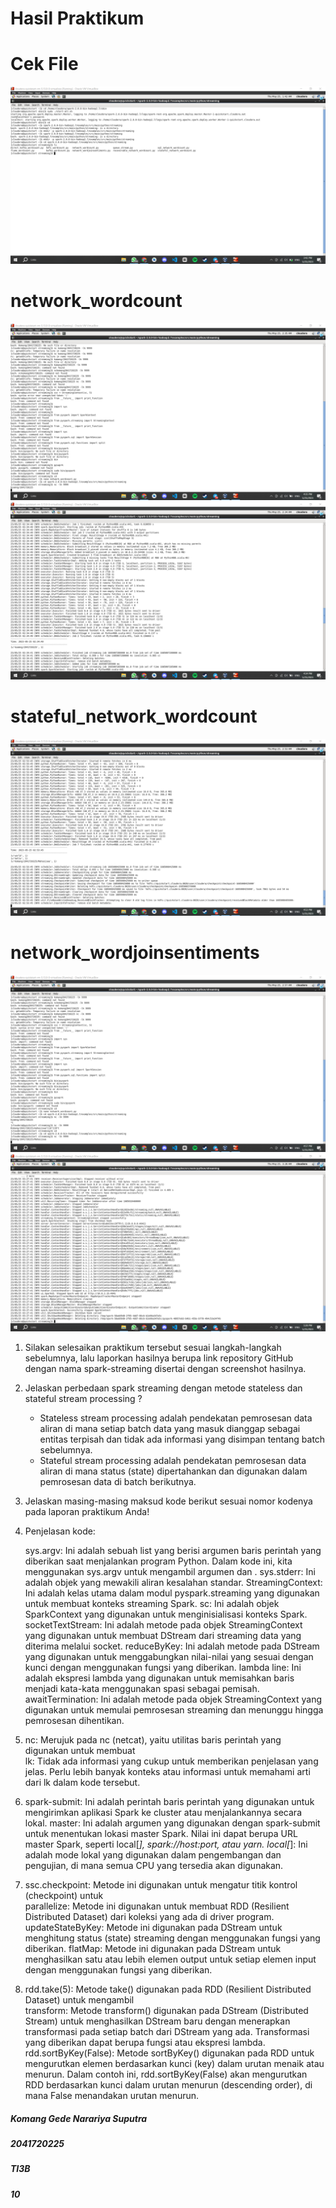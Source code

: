 # Hasil Praktikum

# Cek File

![Screenshot](images/1.png)

# network_wordcount

![Screenshot](images/2.png)
![Screenshot](images/3.png)

# stateful_network_wordcount

![Screenshot](images/4.png)

# network_wordjoinsentiments

![Screenshot](images/5.png)
![Screenshot](images/6.png)

1.  Silakan selesaikan praktikum tersebut sesuai langkah-langkah sebelumnya, lalu laporkan hasilnya berupa link repository GitHub dengan nama spark-streaming disertai dengan screenshot hasilnya.
2.  Jelaskan perbedaan spark streaming dengan metode stateless dan stateful stream processing ?
    -   Stateless stream processing adalah pendekatan pemrosesan data aliran di mana setiap batch
        data yang masuk dianggap sebagai entitas terpisah dan tidak ada informasi yang disimpan tentang batch sebelumnya.
    -   Stateful stream processing adalah pendekatan pemrosesan data aliran di mana status
        (state) dipertahankan dan digunakan dalam pemrosesan data di batch berikutnya. 
3.  Jelaskan masing-masing maksud kode berikut sesuai nomor kodenya pada laporan praktikum Anda!

4.  Penjelasan kode:

    sys.argv: Ini adalah sebuah list yang berisi argumen baris perintah yang diberikan saat menjalankan program Python. Dalam kode ini, kita menggunakan sys.argv untuk mengambil argumen <hostname> dan <port>.
    sys.stderr: Ini adalah objek yang mewakili aliran kesalahan standar.
    StreamingContext: Ini adalah kelas utama dalam modul pyspark.streaming yang digunakan untuk membuat konteks streaming Spark.
    sc: Ini adalah objek SparkContext yang digunakan untuk menginisialisasi konteks Spark.
    socketTextStream: Ini adalah metode pada objek StreamingContext yang digunakan untuk membuat DStream dari streaming data yang diterima melalui socket.
    reduceByKey: Ini adalah metode pada DStream yang digunakan untuk menggabungkan nilai-nilai yang sesuai dengan kunci dengan menggunakan fungsi yang diberikan.
    lambda line: Ini adalah ekspresi lambda yang digunakan untuk memisahkan baris menjadi kata-kata menggunakan spasi sebagai pemisah.
    awaitTermination: Ini adalah metode pada objek StreamingContext yang digunakan untuk memulai pemrosesan streaming dan menunggu hingga pemrosesan dihentikan.

5.  nc: Merujuk pada nc (netcat), yaitu utilitas baris perintah yang digunakan untuk membuat    
    lk: Tidak ada informasi yang cukup untuk memberikan penjelasan yang jelas. Perlu lebih banyak konteks atau informasi untuk memahami arti dari lk dalam kode tersebut.

6.  spark-submit: Ini adalah perintah baris perintah yang digunakan untuk mengirimkan aplikasi
    Spark ke cluster atau menjalankannya secara lokal.
    master: Ini adalah argumen yang digunakan dengan spark-submit untuk menentukan lokasi master Spark. Nilai ini dapat berupa URL master Spark, seperti local[*], spark://host:port, atau yarn.
    local[*]: Ini adalah mode lokal yang digunakan dalam pengembangan dan pengujian, di mana semua CPU yang tersedia akan digunakan.

7.  ssc.checkpoint: Metode ini digunakan untuk mengatur titik kontrol (checkpoint) untuk    
    parallelize: Metode ini digunakan untuk membuat RDD (Resilient Distributed Dataset) dari koleksi yang ada di driver program.
    updateStateByKey: Metode ini digunakan pada DStream untuk menghitung status (state) streaming dengan menggunakan fungsi yang diberikan.
    flatMap: Metode ini digunakan pada DStream untuk menghasilkan satu atau lebih elemen output untuk setiap elemen input dengan menggunakan fungsi yang diberikan.

8.  rdd.take(5): Metode take() digunakan pada RDD (Resilient Distributed Dataset) untuk
    mengambil   
    transform: Metode transform() digunakan pada DStream (Distributed Stream) untuk menghasilkan DStream baru dengan menerapkan transformasi pada setiap batch dari DStream yang ada. Transformasi yang diberikan dapat berupa fungsi atau ekspresi lambda.
    rdd.sortByKey(False): Metode sortByKey() digunakan pada RDD untuk mengurutkan elemen berdasarkan kunci (key) dalam urutan menaik atau menurun. Dalam contoh ini, rdd.sortByKey(False) akan mengurutkan RDD berdasarkan kunci dalam urutan menurun (descending order), di mana False menandakan urutan menurun.
    
##### Komang Gede Narariya Suputra

##### 2041720225

##### TI3B

##### 10
